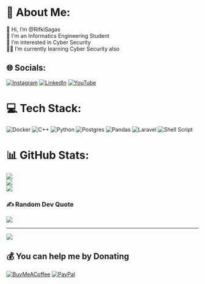 # 💫 About Me:
👋 Hi, I’m @RifkiSagas<br>
🏫 I'm an Informatics Engineering Student<br>
👀 I’m interested in Cyber Security<br>
👨‍💻 I’m currently learning Cyber Security also

## 🌐 Socials:
[![Instagram](https://img.shields.io/badge/Instagram-%23E4405F.svg?logo=Instagram&logoColor=white)](https://instagram.com/rifkisagas) 
[![LinkedIn](https://img.shields.io/badge/LinkedIn-%230077B5.svg?logo=linkedin&logoColor=white)](https://linkedin.com/in/rifkisagas) 
[![YouTube](https://img.shields.io/badge/YouTube-%23FF0000.svg?logo=YouTube&logoColor=white)](https://youtube.com/c/@itflow8031) 

# 💻 Tech Stack:
![Docker](https://img.shields.io/badge/docker-%230db7ed.svg?style=for-the-badge&logo=docker&logoColor=white)
![C++](https://img.shields.io/badge/c++-%2300599C.svg?style=for-the-badge&logo=c%2B%2B&logoColor=white) 
![Python](https://img.shields.io/badge/python-3670A0?style=for-the-badge&logo=python&logoColor=ffdd54) 
![Postgres](https://img.shields.io/badge/postgres-%23316192.svg?style=for-the-badge&logo=postgresql&logoColor=white) 
![Pandas](https://img.shields.io/badge/pandas-%23150458.svg?style=for-the-badge&logo=pandas&logoColor=white)
![Laravel](https://img.shields.io/badge/laravel-%23FF2D20.svg?style=for-the-badge&logo=laravel&logoColor=white) 
![Shell Script](https://img.shields.io/badge/shell_script-%23121011.svg?style=for-the-badge&logo=gnu-bash&logoColor=white) 
# 📊 GitHub Stats:
![](https://github-readme-stats.vercel.app/api?username=rifkisagas&theme=tokyonight&hide_border=false&include_all_commits=true&count_private=false)<br/>
![](https://github-readme-streak-stats.herokuapp.com/?user=rifkisagas&theme=tokyonight&hide_border=false)<br/>
![](https://github-readme-stats.vercel.app/api/top-langs/?username=rifkisagas&theme=tokyonight&hide_border=false&include_all_commits=true&count_private=false&layout=compact)

### ✍️ Random Dev Quote
![](https://quotes-github-readme.vercel.app/api?type=horizontal&theme=tokyonight)

<!-- ### 😂 Random Dev Meme
<img src="https://random-memer.herokuapp.com/" width="512px"/> -->

---
[![](https://visitcount.itsvg.in/api?id=rifkisagas&icon=3&color=1)](https://visitcount.itsvg.in)

  ## 💰 You can help me by Donating
  [![BuyMeACoffee](https://img.shields.io/badge/Buy%20Me%20a%20Coffee-ffdd00?style=for-the-badge&logo=buy-me-a-coffee&logoColor=black)](https://buymeacoffee.com/https://www.buymeacoffee.com/rifkisagas) 
  [![PayPal](https://img.shields.io/badge/PayPal-00457C?style=for-the-badge&logo=paypal&logoColor=white)](https://paypal.me/paypal.me/rifkiarisagas1) 

  
<!-- Proudly created with GPRM ( https://gprm.itsvg.in ) -->
